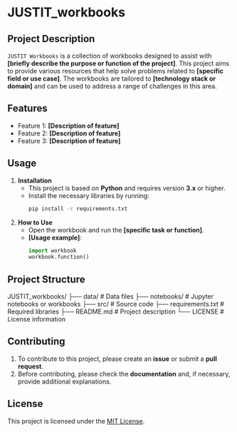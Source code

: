 # JUSTIT_workbooks

## Project Description
`JUSTIT Workbooks` is a collection of workbooks designed to assist with **[briefly describe the purpose or function of the project]**. This project aims to provide various resources that help solve problems related to **[specific field or use case]**. The workbooks are tailored to **[technology stack or domain]** and can be used to address a range of challenges in this area.

## Features
- Feature 1: **[Description of feature]**
- Feature 2: **[Description of feature]**
- Feature 3: **[Description of feature]**

## Usage
1. **Installation**
    - This project is based on **Python** and requires version **3.x** or higher.
    - Install the necessary libraries by running:
      ```bash
      pip install -r requirements.txt
      ```
2. **How to Use**
    - Open the workbook and run the **[specific task or function]**.
    - **[Usage example]**:
      ```python
      import workbook
      workbook.function()
      ```

## Project Structure
JUSTIT_workbooks/ ├── data/ # Data files ├── notebooks/ # Jupyter notebooks or workbooks ├── src/ # Source code ├── requirements.txt # Required libraries ├── README.md # Project description └── LICENSE # License information

## Contributing
1. To contribute to this project, please create an **issue** or submit a **pull request**.
2. Before contributing, please check the **documentation** and, if necessary, provide additional explanations.

## License
This project is licensed under the [MIT License](LICENSE).

